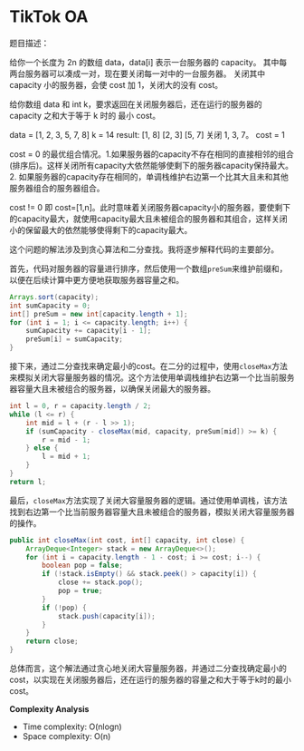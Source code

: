# TikTok OA

题目描述：

给你一个长度为 2n 的数组 data，data\[i] 表示一台服务器的 capacity。 其中每两台服务器可以凑成一对，现在要关闭每一对中的一台服务器。      关闭其中 capacity 小的服务器，会使 cost 加 1，关闭大的没有 cost。

给你数组 data 和 int k，要求返回在关闭服务器后，还在运行的服务器的 capacity 之和大于等于 k 时的 最小 cost。

data = \[1, 2, 3, 5, 7, 8]    k = 14 result: \[1, 8] \[2, 3] \[5, 7] 关闭 1, 3, 7。 cost = 1



cost = 0 的最优组合情况。1.如果服务器的capacity不存在相同的直接相邻的组合(排序后)。这样关闭所有capacity大依然能够使剩下的服务器capacity保持最大。 2. 如果服务器的capacity存在相同的，单调栈维护右边第一个比其大且未和其他服务器组合的服务器组合。

cost != 0 即 cost=\[1,n]。此时意味着关闭服务器capacity小的服务器，要使剩下的capacity最大，就使用capacity最大且未被组合的服务器和其组合，这样关闭小的保留最大的依然能够使得剩下的capacity最大。

这个问题的解法涉及到贪心算法和二分查找。我将逐步解释代码的主要部分。

首先，代码对服务器的容量进行排序，然后使用一个数组`preSum`来维护前缀和，以便在后续计算中更方便地获取服务器容量之和。

```java
Arrays.sort(capacity);
int sumCapacity = 0;
int[] preSum = new int[capacity.length + 1];
for (int i = 1; i <= capacity.length; i++) {
    sumCapacity += capacity[i - 1];
    preSum[i] = sumCapacity;
}
```

接下来，通过二分查找来确定最小的cost。在二分的过程中，使用`closeMax`方法来模拟关闭大容量服务器的情况。这个方法使用单调栈维护右边第一个比当前服务器容量大且未被组合的服务器，以确保关闭最大的服务器。

```java
int l = 0, r = capacity.length / 2;
while (l <= r) {
    int mid = l + (r - l >> 1);
    if (sumCapacity - closeMax(mid, capacity, preSum[mid]) >= k) {
        r = mid - 1;
    } else {
        l = mid + 1;
    }
}
return l;
```

最后，`closeMax`方法实现了关闭大容量服务器的逻辑。通过使用单调栈，该方法找到右边第一个比当前服务器容量大且未被组合的服务器，模拟关闭大容量服务器的操作。

```java
public int closeMax(int cost, int[] capacity, int close) {
    ArrayDeque<Integer> stack = new ArrayDeque<>();
    for (int i = capacity.length - 1 - cost; i >= cost; i--) {
        boolean pop = false;
        if (!stack.isEmpty() && stack.peek() > capacity[i]) {
            close += stack.pop();
            pop = true;
        }
        if (!pop) {
            stack.push(capacity[i]);
        }
    }
    return close;
}
```

总体而言，这个解法通过贪心地关闭大容量服务器，并通过二分查找确定最小的cost，以实现在关闭服务器后，还在运行的服务器的容量之和大于等于k时的最小cost。



**Complexity Analysis**

* Time complexity: O(nlogn)
* Space complexity: O(n)

